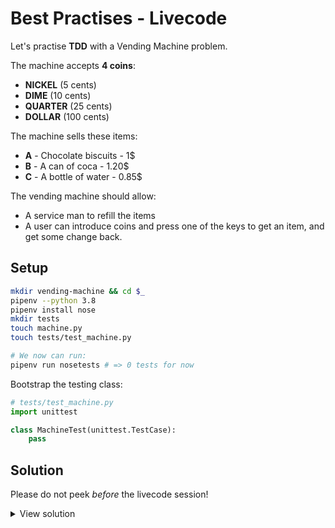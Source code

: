 # Best Practises - Livecode

Let's practise **TDD** with a Vending Machine problem.

The machine accepts **4 coins**:

- **NICKEL** (5 cents)
- **DIME** (10 cents)
- **QUARTER** (25 cents)
- **DOLLAR** (100 cents)

The machine sells these items:

- **A** - Chocolate biscuits - 1$
- **B** - A can of coca - 1.20$
- **C** - A bottle of water - 0.85$

The vending machine should allow:

- A service man to refill the items
- A user can introduce coins and press one of the keys to get an item, and get some change back.

## Setup

```bash
mkdir vending-machine && cd $_
pipenv --python 3.8
pipenv install nose
mkdir tests
touch machine.py
touch tests/test_machine.py

# We now can run:
pipenv run nosetests # => 0 tests for now
```

Bootstrap the testing class:

```python
# tests/test_machine.py
import unittest

class MachineTest(unittest.TestCase):
    pass
```

## Solution

Please do not peek _before_ the livecode session!

<details><summary markdown="span">View solution
</summary>

```python
# test/test_machine.py
import unittest
from machine import Machine, Rack, Coin

class MachineTest(unittest.TestCase):
    def test_can_refill_biscuits(self):
        racks = [ Rack("A", "", 100) ]
        machine = Machine(racks)
        machine.refill("A", 3)
        self.assertEqual(machine.racks["A"].quantity, 3)

    def test_user_can_buy_item_a(self):
        racks = [ Rack("A", "", 100) ]
        machine = Machine(racks, 0)
        machine.refill("A", 1)
        machine.insert(Coin.DOLLAR)
        outcome = machine.press("A")
        self.assertTrue(outcome)
        self.assertEqual(machine.racks["A"].quantity, 0)
        self.assertEqual(machine.amount, 0)
        self.assertEqual(machine.coins[Coin.DOLLAR], 1)

    def test_user_get_its_change_back(self):
        racks = [ Rack("C", "", 85) ]
        machine = Machine(racks, 10) # Ten coins each
        machine.refill("C", 1)
        machine.insert(Coin.DOLLAR)
        outcome = machine.press("C")
        self.assertEqual(machine.coins[Coin.DIME], 9)
        self.assertEqual(machine.coins[Coin.NICKEL], 9)
```

```python
# machine.py
from enum import Enum

class Rack:
    def __init__(self, code, name, price):
        self.code = code
        self.name = name
        self.price = price
        self.quantity = 0

class Coin(Enum):
    NICKEL = 5
    DIME = 10
    QUARTER = 25
    DOLLAR = 100

class Machine:
    def __init__(self, racks, coin_count = 10):
        self.racks = dict((r.code, r) for r in racks)
        self.coins = dict((coin, coin_count) for coin in Coin)
        self.amount = 0

    def refill(self, code, quantity):
        self.racks[code].quantity += quantity

    def insert(self, coin):
        self.coins[coin] += 1
        self.amount += coin.value

    def press(self, code):
        rack = self.racks[code]
        if rack.quantity > 0:
            if self.amount >= rack.price:
                self.racks[code].quantity -= 1
                self.__give_change(self.amount - rack.price)
                self.amount -= rack.price
                return True
            else:
                # TODO: give feedback to user that more coins are needed!
                return False
        else:
            # TODO: give feedback to user that this product is sold out!
            return False

    def __give_change(self, change):
        if change == 0:
            return
        else:
            for coin in reversed(Coin):
                count = change // coin.value
                change = change % coin.value
                self.coins[coin] -= count
```

</details>
